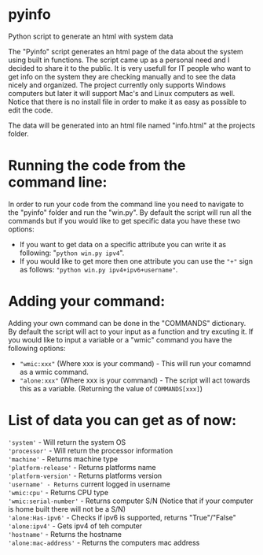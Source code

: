 # pyinfo
Python script to generate an html with system data

The "Pyinfo" script generates an html page of the data about the system using built in functions.
The script came up as a personal need and I decided to share it to the public. 
It is very usefull for IT people who want to get info on the system they are checking manually and to see the data nicely and organized.
The project currently only supports Windows computers but later it will support Mac's and Linux computers as well.
Notice that there is no install file in order to make it as easy as possible to edit the code.

The data will be generated into an html file named "info.html" at the projects folder.

# Running the code from the command line:

In order to run your code from the command line you need to navigate to the "pyinfo" folder and run the "win.py".
By default the script will run all the commands but if you would like to get specific data you have these two options:
  - If you want to get data on a specific attribute you can write it as following: "```python win.py ipv4```".
  - If you would like to get more then one attribute you can use the ```"+"``` sign as follows: ```"python win.py ipv4+ipv6+username"```.

# Adding your command:
Adding your own command can be done in the "COMMANDS" dictionary.
By default the script will act to your input as a function and try excuting it. If you would like to input a variable or a "wmic" command you have the following options:
  - ``` "wmic:xxx" ``` (Where xxx is your command) - This will run your comamnd as a wmic command.
  - ``` "alone:xxx" ``` (Where xxx is your command) - The script will act towards this as a variable. (Returning the value of ```COMMANDS[xxx]```)

# List of data you can get as of now:

  ```'system'``` - Will return the system OS <br>
  ```'processor'``` - Will return the processor information <br>
  ```'machine'``` - Returns machine type <br>
  ```'platform-release'``` - Returns platforms name <br>
  ```'platform-version'``` - Returns platforms version <br>
	```'username' - Returns``` current logged in username <br>
	```'wmic:cpu'``` - Returns CPU type <br>
	```'wmic:serial-number'``` - Returns computer S/N (Notice that if your computer is home built there will not be a S/N) <br>
	```'alone:Has-ipv6'``` - Checks if ipv6 is supported, returns "True"/"False" <br>
  ```'alone:ipv4'``` - Gets ipv4 of teh computer <br>
  ```'hostname'``` - Returns the hostname <br>
	```'alone:mac-address'``` - Returns the computers mac address <br>



